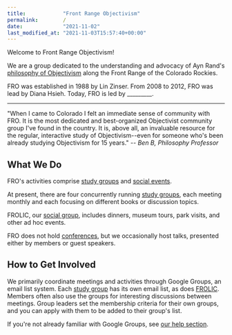 ```yaml
---
title:            "Front Range Objectivism"
permalink:        /
date:             "2021-11-02"
last_modified_at: "2021-11-03T15:57:40+00:00"
---
```


Welcome to Front Range Objectivism!

We are a group dedicated to the understanding and advocacy of Ayn Rand's [philosophy of Objectivism](/fro/resources/#objectivism) along the Front Range of the Colorado Rockies.

FRO was established in 1988 by Lin Zinser. From 2008 to 2012, FRO was lead by Diana Hsieh. Today, FRO is led by _________.

----

"When I came to Colorado I felt an immediate sense of community with FRO. It is the most dedicated and best-organized Objectivist community group I've found in the country. It is, above all, an invaluable resource for the regular, interactive study of Objectivism--even for someone who's been already studying Objectivism for 15 years." _-- Ben B, Philosophy Professor_

## What We Do

FRO's activities comprise [study groups](/fro/study-groups/) and [social events](/fro/social-events/).

At present, there are four concurrently running [study groups](/fro/study-groups/), each meeting monthly and each focusing on different books or discussion topics.

FROLIC, our [social group](/fro/social-events/), includes dinners, museum tours, park visits, and other ad hoc events.

FRO does not hold [conferences](/fro/resources/#conferences), but we occasionally host talks, presented either by members or guest speakers.

## How to Get Involved

We primarily coordinate meetings and activities through Google Groups, an email list system. Each [study group](/fro/study-groups/) has its own email list, as does [FROLIC](/fro/social-events/). Members often also use the groups for interesting discussions between meetings. Group leaders set the membership criteria for their own groups, and you can apply with them to be added to their group's list.

If you're not already familiar with Google Groups, see [our help section](/fro/help/#google-groups).
